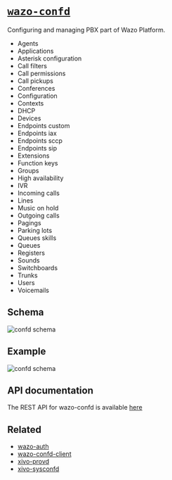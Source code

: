 # [`wazo-confd`](https://github.com/wazo-pbx/wazo-confd)

Configuring and managing PBX part of Wazo Platform.

* Agents
* Applications
* Asterisk configuration
* Call filters
* Call permissions
* Call pickups
* Conferences
* Configuration
* Contexts
* DHCP
* Devices
* Endpoints custom
* Endpoints iax
* Endpoints sccp
* Endpoints sip
* Extensions
* Function keys
* Groups
* High availability
* IVR
* Incoming calls
* Lines
* Music on hold
* Outgoing calls
* Pagings
* Parking lots
* Queues skills
* Queues
* Registers
* Sounds
* Switchboards
* Trunks
* Users
* Voicemails

## Schema

![confd schema](diagram.svg)

## Example

![confd schema](sequence-diagram.svg)

## API documentation

The REST API for wazo-confd is available [here](http://developers.wazo.io/api/configuration.html)

## Related

* [wazo-auth](https://github.com/wazo-pbx/wazo-auth)
* [wazo-confd-client](https://github.com/wazo-pbx/wazo-confd-client)
* [xivo-provd](https://github.com/wazo-pbx/xivo-provisioning)
* [xivo-sysconfd](https://github.com/wazo-pbx/xivo-sysconfd)
